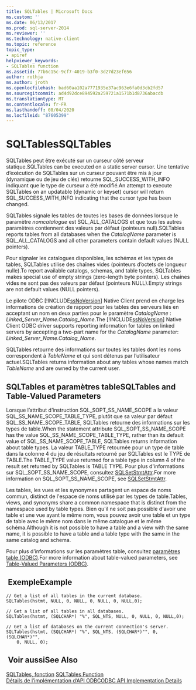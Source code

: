 ```yaml
---
title: SQLTables | Microsoft Docs
ms.custom: ''
ms.date: 06/13/2017
ms.prod: sql-server-2014
ms.reviewer: ''
ms.technology: native-client
ms.topic: reference
topic_type:
- apiref
helpviewer_keywords:
- SQLTables function
ms.assetid: 77b6c15c-9cf7-4019-b3f0-3d27d23ef656
author: rothja
ms.author: jroth
ms.openlocfilehash: bad60aa102a7771935e37ac963e6fa0d3cb2fd57
ms.sourcegitcommit: ad4d92dce894592a259721a1571b1d8736abacdb
ms.translationtype: MT
ms.contentlocale: fr-FR
ms.lasthandoff: 08/04/2020
ms.locfileid: "87605399"
---
```

# <a name="sqltables"></a><span data-ttu-id="fe5b3-102">SQLTables</span><span class="sxs-lookup"><span data-stu-id="fe5b3-102">SQLTables</span></span>
  <span data-ttu-id="fe5b3-103">SQLTables peut être exécuté sur un curseur côté serveur statique.</span><span class="sxs-lookup"><span data-stu-id="fe5b3-103">SQLTables can be executed on a static server cursor.</span></span> <span data-ttu-id="fe5b3-104">Une tentative d’exécution de SQLTables sur un curseur pouvant être mis à jour (dynamique ou de jeu de clés) retourne SQL_SUCCESS_WITH_INFO indiquant que le type de curseur a été modifié.</span><span class="sxs-lookup"><span data-stu-id="fe5b3-104">An attempt to execute SQLTables on an updatable (dynamic or keyset) cursor will return SQL_SUCCESS_WITH_INFO indicating that the cursor type has been changed.</span></span>  
  
 <span data-ttu-id="fe5b3-105">SQLTables signale les tables de toutes les bases de données lorsque le paramètre *nomcatalogue* est SQL_ALL_CATALOGS et que tous les autres paramètres contiennent des valeurs par défaut (pointeurs null).</span><span class="sxs-lookup"><span data-stu-id="fe5b3-105">SQLTables reports tables from all databases when the *CatalogName* parameter is SQL_ALL_CATALOGS and all other parameters contain default values (NULL pointers).</span></span>  
  
 <span data-ttu-id="fe5b3-106">Pour signaler les catalogues disponibles, les schémas et les types de tables, SQLTables utilise des chaînes vides (pointeurs d’octets de longueur nulle).</span><span class="sxs-lookup"><span data-stu-id="fe5b3-106">To report available catalogs, schemas, and table types, SQLTables makes special use of empty strings (zero-length byte pointers).</span></span> <span data-ttu-id="fe5b3-107">Les chaînes vides ne sont pas des valeurs par défaut (pointeurs NULL).</span><span class="sxs-lookup"><span data-stu-id="fe5b3-107">Empty strings are not default values (NULL pointers).</span></span>  
  
 <span data-ttu-id="fe5b3-108">Le pilote ODBC [!INCLUDE[ssNoVersion](../../includes/ssnoversion-md.md)] Native Client prend en charge les informations de création de rapport pour les tables des serveurs liés en acceptant un nom en deux parties pour le paramètre *CatalogName* : *Linked_Server_Name.Catalog_Name*.</span><span class="sxs-lookup"><span data-stu-id="fe5b3-108">The [!INCLUDE[ssNoVersion](../../includes/ssnoversion-md.md)] Native Client ODBC driver supports reporting information for tables on linked servers by accepting a two-part name for the *CatalogName* parameter: *Linked_Server_Name.Catalog_Name*.</span></span>  
  
 <span data-ttu-id="fe5b3-109">SQLTables retourne des informations sur toutes les tables dont les noms correspondent à *TableName* et qui sont détenus par l’utilisateur actuel.</span><span class="sxs-lookup"><span data-stu-id="fe5b3-109">SQLTables returns information about any tables whose names match *TableName* and are owned by the current user.</span></span>  
  
## <a name="sqltables-and-table-valued-parameters"></a><span data-ttu-id="fe5b3-110">SQLTables et paramètres table</span><span class="sxs-lookup"><span data-stu-id="fe5b3-110">SQLTables and Table-Valued Parameters</span></span>  
 <span data-ttu-id="fe5b3-111">Lorsque l’attribut d’instruction SQL_SOPT_SS_NAME_SCOPE a la valeur SQL_SS_NAME_SCOPE_TABLE_TYPE, plutôt que sa valeur par défaut SQL_SS_NAME_SCOPE_TABLE, SQLTables retourne des informations sur les types de table.</span><span class="sxs-lookup"><span data-stu-id="fe5b3-111">When the statement attribute SQL_SOPT_SS_NAME_SCOPE has the value SQL_SS_NAME_SCOPE_TABLE_TYPE, rather than its default value of SQL_SS_NAME_SCOPE_TABLE, SQLTables returns information about table types.</span></span> <span data-ttu-id="fe5b3-112">La valeur TABLE_TYPE retournée pour un type de table dans la colonne 4 du jeu de résultats retourné par SQLTables est le TYPE de TABLE.</span><span class="sxs-lookup"><span data-stu-id="fe5b3-112">The TABLE_TYPE value returned for a table type in column 4 of the result set returned by SQLTables is TABLE TYPE.</span></span> <span data-ttu-id="fe5b3-113">Pour plus d'informations sur SQL_SOPT_SS_NAME_SCOPE, consultez [SQLSetStmtAttr](sqlsetstmtattr.md).</span><span class="sxs-lookup"><span data-stu-id="fe5b3-113">For more information on SQL_SOPT_SS_NAME_SCOPE, see [SQLSetStmtAttr](sqlsetstmtattr.md).</span></span>  
  
 <span data-ttu-id="fe5b3-114">Les tables, les vues et les synonymes partagent un espace de noms commun, distinct de l'espace de noms utilisé par les types de table.</span><span class="sxs-lookup"><span data-stu-id="fe5b3-114">Tables, views, and synonyms share a common namespace that is distinct from the namespace used by table types.</span></span> <span data-ttu-id="fe5b3-115">Bien qu'il ne soit pas possible d'avoir une table et une vue ayant le même nom, vous pouvez avoir une table et un type de table avec le même nom dans le même catalogue et le même schéma.</span><span class="sxs-lookup"><span data-stu-id="fe5b3-115">Although it is not possible to have a table and a view with the same name, it is possible to have a table and a table type with the same in the same catalog and schema.</span></span>  
  
 <span data-ttu-id="fe5b3-116">Pour plus d’informations sur les paramètres table, consultez [paramètres table &#40;ODBC&#41;](../native-client-odbc-table-valued-parameters/table-valued-parameters-odbc.md).</span><span class="sxs-lookup"><span data-stu-id="fe5b3-116">For more information about table-valued parameters, see [Table-Valued Parameters &#40;ODBC&#41;](../native-client-odbc-table-valued-parameters/table-valued-parameters-odbc.md).</span></span>  
  
## <a name="example"></a><span data-ttu-id="fe5b3-117"> Exemple</span><span class="sxs-lookup"><span data-stu-id="fe5b3-117">Example</span></span>  
  
```  
// Get a list of all tables in the current database.  
SQLTables(hstmt, NULL, 0, NULL, 0, NULL, 0, NULL,0);  
  
// Get a list of all tables in all databases.  
SQLTables(hstmt, (SQLCHAR*) "%", SQL_NTS, NULL, 0, NULL, 0, NULL,0);  
  
// Get a list of databases on the current connection's server.  
SQLTables(hstmt, (SQLCHAR*) "%", SQL_NTS, (SQLCHAR*)"", 0, (SQLCHAR*)"",  
    0, NULL, 0);  
```  
  
## <a name="see-also"></a><span data-ttu-id="fe5b3-118"> Voir aussi</span><span class="sxs-lookup"><span data-stu-id="fe5b3-118">See Also</span></span>  
 <span data-ttu-id="fe5b3-119">[SQLTables, fonction](https://go.microsoft.com/fwlink/?LinkId=59374) </span><span class="sxs-lookup"><span data-stu-id="fe5b3-119">[SQLTables Function](https://go.microsoft.com/fwlink/?LinkId=59374) </span></span>  
 [<span data-ttu-id="fe5b3-120">Détails de l’implémentation d’API ODBC</span><span class="sxs-lookup"><span data-stu-id="fe5b3-120">ODBC API Implementation Details</span></span>](odbc-api-implementation-details.md)  
  
  
